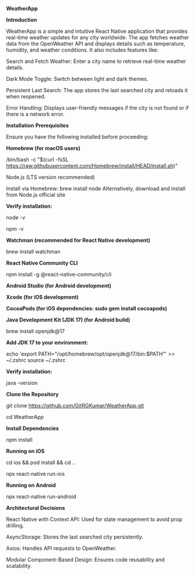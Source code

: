 **WeatherApp**

**Introduction**

WeatherApp is a simple and intuitive React Native application that provides real-time weather updates for any city worldwide. 
The app fetches weather data from the OpenWeather API and displays details such as temperature, humidity, and weather conditions. It also includes features like:

  Search and Fetch Weather: Enter a city name to retrieve real-time weather details.
  
  Dark Mode Toggle: Switch between light and dark themes.
  
  Persistent Last Search: The app stores the last searched city and reloads it when reopened.
  
  Error Handling: Displays user-friendly messages if the city is not found or if there is a network error.

**Installation**
**Prerequisites**

Ensure you have the following installed before proceeding:

**Homebrew (for macOS users)**

  /bin/bash -c "$(curl -fsSL https://raw.githubusercontent.com/Homebrew/install/HEAD/install.sh)"

Node.js (LTS version recommended)

  Install via Homebrew:
  brew install node
  Alternatively, download and install from Node.js official site

**Verify installation:**

  node -v
  
  npm -v

**Watchman (recommended for React Native development)**

  brew install watchman

**React Native Community CLI**

  npm install -g @react-native-community/cli

**Android Studio (for Android development)**

**Xcode (for iOS development)**

**CocoaPods (for iOS dependencies: sudo gem install cocoapods)**

**Java Development Kit (JDK 17) (for Android build)**

  brew install openjdk@17

**Add JDK 17 to your environment:**

  echo 'export PATH="/opt/homebrew/opt/openjdk@17/bin:$PATH"' >> ~/.zshrc
  source ~/.zshrc

**Verify installation:**

  java -version

**Clone the Repository**

  git clone https://github.com/GitRGKumar/WeatherApp.git
  
  cd WeatherApp

**Install Dependencies**

  npm install

**Running on iOS**

  cd ios && pod install && cd ..
  
  npx react-native run-ios

**Running on Android**

  npx react-native run-android

**Architectural Decisions**

  React Native with Context API: Used for state management to avoid prop drilling.
  
  AsyncStorage: Stores the last searched city persistently.
  
  Axios: Handles API requests to OpenWeather.
  
  Modular Component-Based Design: Ensures code reusability and scalability.

